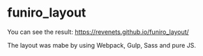 # funiro_layout
You can see the result:
https://revenets.github.io/funiro_layout/

The layout was mabe by using Webpack, Gulp, Sass and pure JS.
